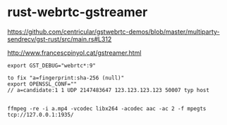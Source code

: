 # rust-webrtc-gstreamer

https://github.com/centricular/gstwebrtc-demos/blob/master/multiparty-sendrecv/gst-rust/src/main.rs#L312

http://www.francescpinyol.cat/gstreamer.html

```
export GST_DEBUG="webrtc*:9"

to fix "a=fingerprint:sha-256 (null)"
export OPENSSL_CONF=""
// a=candidate:1 1 UDP 2147483647 123.123.123.123 50007 typ host


ffmpeg -re -i a.mp4 -vcodec libx264 -acodec aac -ac 2 -f mpegts tcp://127.0.0.1:1935/

```
